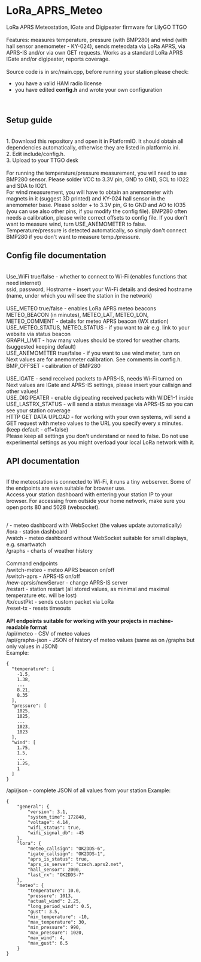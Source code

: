 # LoRa_APRS_Meteo
LoRa APRS Meteostation, IGate and Digipeater firmware for LilyGO TTGO<br><br>
Features: measures temperature, pressure (with BMP280) and wind (with hall sensor anemometer - KY-024), sends meteodata via LoRa APRS, via APRS-IS and/or via own GET requests. Works as a standard LoRa APRS IGate and/or digipeater, reports coverage.<br><br>
Source code is in src/main.cpp, before running your station please check:<br>
- you have a valid HAM radio license
- you have edited <b>config.h</b> and wrote your own configuration
<br>
<h2>Setup guide</h2><br>
1. Download this repository and open it in PlatformIO. It should obtain all dependencies automatically, otherwise they are listed in platformio.ini.<br>
2. Edit include/config.h.<br>
3. Upload to your TTGO desk<br><br>
For running the temperature/pressure measurement, you will need to use BMP280 sensor. Please solder VCC to 3.3V pin, GND to GND, SCL to IO22 and SDA to IO21.<br>
For wind measurement, you will have to obtain an anemometer with magnets in it (suggest 3D printed) and KY-024 hall sensor in the anemometer base. Please solder + to 3.3V pin, G to GND and AO to IO35 (you can use also other pins, if you modify the config file). BMP280 often needs a calibration, please write correct offsets to config file. If you don't want to measure wind, turn USE_ANEMOMETER to false. Temperature/pressure is detected automatically, so simply don't connect BMP280 if you don't want to measure temp./pressure.<br>
<h2>Config file documentation</h2><br>
Use_WiFi true/false - whether to connect to Wi-Fi (enables functions that need internet)<br>
ssid, password, Hostname - insert your Wi-Fi details and desired hostname (name, under which you will see the station in the network)<br><br>
USE_METEO true/false - enables LoRa APRS meteo beacons<br>
METEO_BEACON (in minutes), METEO_LAT, METEO_LON, METEO_COMMENT - details for meteo APRS beacon (WX station)<br>
USE_METEO_STATUS, METEO_STATUS - if you want to air e.g. link to your website via status beacon<br>
GRAPH_LIMIT - how many values should be stored for weather charts. (suggested keeping default)<br>
USE_ANEMOMETER true/false - if you want to use wind meter, turn on<br>
Next values are for anemometer calibration. See comments in config.h.<br>
BMP_OFFSET - calibration of BMP280<br><br>
USE_IGATE - send received packets to APRS-IS, needs Wi-Fi turned on<br>
Next values are IGate and APRS-IS settings, please insert your callsign and other values!<br>
USE_DIGIPEATER - enable digipeating received packets with WIDE1-1 inside<br>
USE_LASTRX_STATUS - will send a status message via APRS-IS so you can see your station coverage<br>
HTTP GET DATA UPLOAD - for working with your own systems, will send a GET request with meteo values to the URL you specify every x minutes. (keep default - off=false)<br>
Please keep all settings you don't understand or need to false. Do not use experimental settings as you might overload your local LoRa network with it.<br>

<h2>API documentation</h2><br>
If the meteostation is connected to Wi-Fi, it runs a tiny webserver. Some of the endpoints are even suitable for browser use.<br>Access your station dashboard with entering your station IP to your browser. For accessing from outside your home network, make sure you open ports 80 and 5028 (websocket).<br><br>

/ - meteo dashboard with WebSocket (the values update automatically)<br>
/lora - station dashboard<br>
/watch - meteo dashboard without WebSocket suitable for small displays, e.g. smartwatch<br>
/graphs - charts of weather history<br><br>
Command endpoints<br>
/switch-meteo - meteo APRS beacon on/off<br>
/switch-aprs - APRS-IS on/off<br>
/new-aprsis/newServer - change APRS-IS server<br>
/restart - station restart (all stored values, as minimal and maximal temperature etc. will be lost)<br>
/tx/custPkt - sends custom packet via LoRa<br>
/reset-tx - resets timeouts<br><br>
<b>API endpoints suitable for working with your projects in machine-readable format</b><br>
/api/meteo - CSV of meteo values<br>
/api/graphs-json - JSON of history of meteo values (same as on /graphs but only values in JSON)<br>
Example:
```
{
  "temperature": [
    -1.5,
    1.38,
    ...
    8.21,
    8.35
  ],
  "pressure": [
    1025,
    1025,
    ...
    1023,
    1023
  ],
  "wind": [
    1.75,
    1.5,
    ...
    1.25,
    1
  ]
}
```
/api/json - complete JSON of all values from your station
Example:
```
{
	"general": {
		"version": 3.1,
		"system_time": 172848,
		"voltage": 4.14,
		"wifi_status": true,
		"wifi_signal_db": -45
	},
	"lora": {
		"meteo_callsign": "OK2DDS-6",
		"igate_callsign": "OK2DDS-1",
		"aprs_is_status": true,
		"aprs_is_server": "czech.aprs2.net",
		"hall_sensor": 2000,
		"last_rx": "OK2DDS-7"
	},
	"meteo": {
		"temperature": 10.0,
		"pressure": 1013,
		"actual_wind": 2.25,
		"long_period_wind": 0.5,
		"gust": 3.5,
		"min_temperature": -10,
		"max_temperature": 30,
		"min_pressure": 990,
		"max_pressure": 1020,
		"max_wind": 4,
		"max_gust": 6.5
	}
}
```
